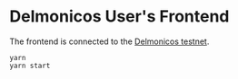 # Delmonicos User's Frontend

The frontend is connected to the [Delmonicos testnet](http://charger-node-front.cleverapps.io/).

```
yarn
yarn start
```
